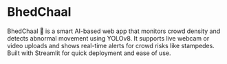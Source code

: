 # BhedChaal
BhedChaal 🐑 is a smart AI-based web app that monitors crowd density and detects abnormal movement using YOLOv8. It supports live webcam or video uploads and shows real-time alerts for crowd risks like stampedes. Built with Streamlit for quick deployment and ease of use.
